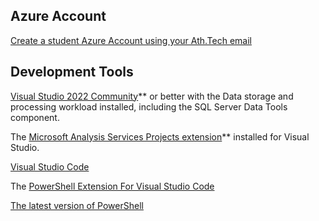 ## Azure Account
[Create a student Azure Account using your Ath.Tech email](https://azure.microsoft.com/en-us/free/students/)


## Development Tools
[Visual Studio 2022 Community](https://docs.microsoft.com/en-us/visualstudio/releases/2019/release-notes)**  or better with the Data storage and processing workload installed, including the SQL Server Data Tools component. 

The [Microsoft Analysis Services Projects extension](https://marketplace.visualstudio.com/items?itemName=ProBITools.MicrosoftAnalysisServicesModelingProjects)** installed for Visual Studio.

[Visual Studio Code](https://code.visualstudio.com/)

The [PowerShell Extension For Visual Studio Code](https://code.visualstudio.com/docs/languages/powershell)

[The latest version of PowerShell](https://apps.microsoft.com/store/detail/powershell/9MZ1SNWT0N5D?hl=en-us&gl=us)
